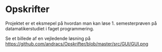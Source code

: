 # Opskrifter

Projektet er et eksmepel på hvordan man kan løse 1. semesterprøven på datamatikerstudiet i faget programmering. 

Se et billede af en vejledende løsning på https://github.com/andracs/Opskrifter/blob/master/src/GUI/GUI.png
